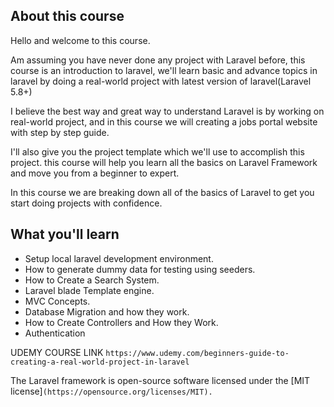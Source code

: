 ## About this course

Hello and welcome to this course.

Am assuming you have never done any project with Laravel before, this course is an introduction to laravel, we'll learn basic and advance topics in laravel by doing a real-world project with latest version of laravel(Laravel 5.8+)

I believe the best way and great way to understand Laravel is by working on real-world project, and in this course we will creating a jobs portal website with step by step guide.

I'll also give you the project template which we'll use to accomplish this project. this course will help you learn all the basics on Laravel Framework and move you from a beginner to expert.

In this course we are breaking down all of the basics of Laravel to get you start doing projects with confidence.
## What you'll learn


- Setup local laravel development environment.
- How to generate dummy data for testing using seeders.
- How to Create a Search System.
- Laravel blade Template engine.
- MVC Concepts.
- Database Migration and how they work.
- How to Create Controllers and How they Work.
- Authentication

UDEMY COURSE LINK
````https://www.udemy.com/beginners-guide-to-creating-a-real-world-project-in-laravel  ````

The Laravel framework is open-source software licensed under the [MIT license]````(https://opensource.org/licenses/MIT).````
